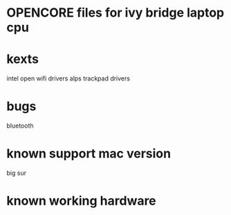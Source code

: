 # OPENCORE files for ivy bridge laptop cpu

# kexts
intel open wifi drivers
alps trackpad drivers

# bugs
bluetooth

# known support mac version
big sur

# known working hardware
